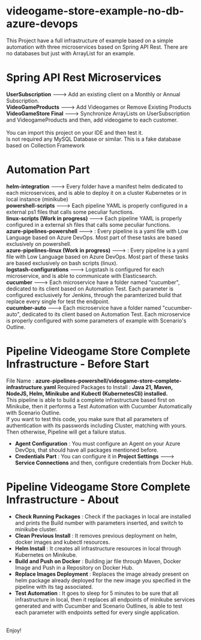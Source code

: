 # videogame-store-example-no-db-azure-devops

This Project have a full infrastructure of example based on a simple automation with three microservices based on Spring API Rest. There are no databases but just with ArrayList for an example.<br />
# Spring API Rest Microservices
<strong>UserSubscription</strong> ---> Add an existing client on a Monthly or Annual Subscription.<br />
<strong>VideoGameProducts</strong> ---> Add Videogames or Remove Existing Products<br />
<strong>VideoGameStore Final</strong> ---> Synchronize ArrayLists on UserSubscription and VideogameProducts and then, add videogame to each customer.<br />
<br />
You can import this project on your IDE and then test it.<br />
Is not required any MySQL Database or similar. This is a fake database based on Collection Framework<br />
# Automation Part
<strong>helm-integration</strong> ---> Every folder have a manifest helm dedicated to each microservices, and is able to deploy it on a cluster Kubernetes or in local instance (minikube)<br />
<strong>powershell-scripts</strong> ---> Each pipeline YAML is properly configured in a external ps1 files that calls some peculiar functions.<br />
<strong>linux-scripts (Work in progress)</strong> ---> Each pipeline YAML is properly configured in a external sh files that calls some peculiar functions.<br />
<strong>azure-pipelines-powershell</strong> ---> : Every pipeline is a yaml file with Low Language based on Azure DevOps. Most part of these tasks are based exclusively on powershell.<br />
<strong>azure-pipelines-linux (Work in progress)</strong> ---> : Every pipeline is a yaml file with Low Language based on Azure DevOps. Most part of these tasks are based exclusively on bash scripts (linux).<br />
<strong>logstash-configurations</strong> ---> Logstash is configured for each microservice, and is able to communicate with Elasticsearch.<br />
<strong>cucumber</strong> ---> Each microservice have a folder named "cucumber", dedicated to its client based on Automation Test. Each parameter is configured exclusively for Jenkins, through the paramterized build that replace every single for test the endpoint.<br />
<strong>cucumber-auto</strong> ---> Each microservice have a folder named "cucumber-auto", dedicated to its client based on Automation Test. Each microservice is properly configured with some parameters of example with Scenario's Outline.<br />
# Pipeline Videogame Store Complete Infrastructure - Before Start
File Name : <strong>azure-pipelines-powershell/videogame-store-complete-infrastructure.yaml</strong>
Required Packages to Install : <strong>Java 21, Maven, NodeJS, Helm, Minikube and Kubectl (KubernetesCli) installed.</strong><br />
This pipeline is able to build a complete infrastructure based first on Minikube, then it performs a Test Automation with Cucumber Automatically with Scenario Outline.<br />
If you want to test this code, you make sure that all parameters of authentication with its passwords including Cluster, matching with yours. Then otherwise, Pipeline will get a failure status.<br />
- <strong>Agent Configuration</strong> : You must configure an Agent on your Azure DevOps, that should have all packages mentioned before.<br />
- <strong>Credentials Part</strong> : You can configure it in <strong>Project Settings</strong> ---> <strong>Service Connections</strong> and then, configure credentials from Docker Hub.<br />
# Pipeline Videogame Store Complete Infrastructure - About
- <strong>Check Running Packages</strong> : Check if the packages in local are installed and prints the Build number with parameters inserted, and switch to minikube cluster.<br />
- <strong>Clean Previous Install</strong> : It removes previous deployment on helm, docker images and kubectl resources.<br />
- <strong>Helm Install</strong> : It creates all infrastructure resources in local through Kubernetes on Minikube.<br />
- <strong>Build and Push on Docker</strong> : Building jar file through Maven, Docker Image and Push in a Repository on Docker Hub.<br />
- <strong>Replace Images Deployment</strong> : Replaces the image already present on helm package already deployed for the new image you specified in the pipeline with its tag associated.<br />
- <strong>Test Automation</strong> : It goes to sleep for 5 minutes to be sure that all infrastructure in local, then it replaces all endpoints of minikube services generated and with Cucumber and Scenario Outlines, is able to test each parameter with endpoints setted for every single application.<br />
<br />
Enjoy!<br />
